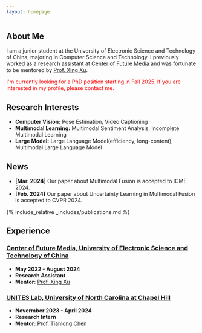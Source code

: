 ```yaml
---
layout: homepage
---
```


## About Me

I am a junior student at the University of Electronic Science and Technology of China, majoring in Computer Science and Technology. 
I previously worked as a research assistant at [Center of Future Media](https://cfm.uestc.edu.cn/index) and was fortunate to be mentored by [Prof. Xing Xu](https://interxuxing.github.io/). 


<span style="color: red;">I'm currently looking for a PhD position starting in Fall 2025. If you are interested in my profile, please contact me.</span>

## Research Interests

- **Computer Vision:** Pose Estimation, Video Captioning
- **Multimodal Learning:** Multimodal Sentiment Analysis, Incomplete Multimodal Learning
- **Large Model:** Large Language Model(efficiency, long-content), Multimodal Large Language Model

## News

- **[Mar. 2024]** Our paper about Multimodal Fusion is accepted to ICME 2024.
- **[Feb. 2024]** Our paper about Uncertainty Learning in Multimodal Fusion is accepted to CVPR 2024.

{% include_relative _includes/publications.md %}

## Experience

### [Center of Future Media, University of Electronic Science and Technology of China](https://cfm.uestc.edu.cn/index)

- **May 2022 - August 2024**
- **Research Assistant**
- **Mentor:** [Prof. Xing Xu](https://interxuxing.github.io/)

### [UNITES Lab, University of North Carolina at Chapel Hill](https://tianlong-chen.github.io/index.html#lab)

- **Novermber 2023 - April 2024**
- **Research Intern**
- **Mentor:** [Prof. Tianlong Chen](https://tianlong-chen.github.io/)
